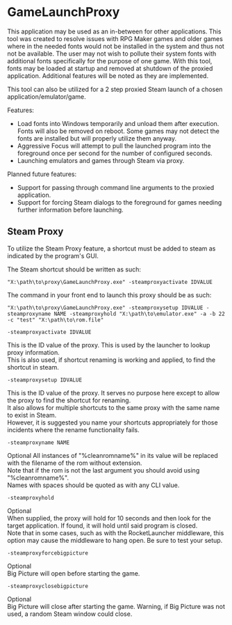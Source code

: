 # GameLaunchProxy

This application may be used as an in-between for other applications. This tool was created to resolve issues with RPG Maker games and older games where in the needed fonts would not be installed in the system and thus not not be available. The user may not wish to pollute their system fonts with additional fonts specifically for the purpose of one game. With this tool, fonts may be loaded at startup and removed at shutdown of the proxied application. Additional features will be noted as they are implemented.

This tool can also be utilized for a 2 step proxied Steam launch of a chosen application/emulator/game.

Features:
* Load fonts into Windows temporarily and unload them after execution. Fonts will also be removed on reboot. Some games may not detect the fonts are installed but will properly utilize them anyway.
* Aggressive Focus will attempt to pull the launched program into the foreground once per second for the number of configured seconds.
* Launching emulators and games through Steam via proxy.

Planned future features:
* Support for passing through command line arguments to the proxied application.
* Support for forcing Steam dialogs to the foreground for games needing further information before launching.

Steam Proxy
-----------

To utilize the Steam Proxy feature, a shortcut must be added to steam as indicated by the program's GUI.

The Steam shortcut should be written as such:
~~~~
"X:\path\to\proxy\GameLaunchProxy.exe" -steamproxyactivate IDVALUE
~~~~

The command in your front end to launch this proxy should be as such:
~~~~
"X:\path\to\proxy\GameLaunchProxy.exe" -steamproxysetup IDVALUE -steamproxyname NAME -steamproxyhold "X:\path\to\emulator.exe" -a -b 22 -c "test" "X:\path\to\rom.file"
~~~~

~~~~
-steamproxyactivate IDVALUE
~~~~
This is the ID value of the proxy.  This is used by the launcher to lookup proxy information.  
This is also used, if shortcut renaming is working and applied, to find the shortcut in steam.  

~~~~
-steamproxysetup IDVALUE
~~~~
This is the ID value of the proxy.  It serves no purpose here except to allow the proxy to find the shortcut for renaming.  
It also allows for multiple shortcuts to the same proxy with the same name to exist in Steam.  
However, it is suggested you name your shortcuts appropriately for those incidents where the rename functionality fails.  

~~~~
-steamproxyname NAME
~~~~
Optional
All instances of "%cleanromname%" in its value will be replaced with the filename of the rom without extension.  
Note that if the rom is not the last argument you should avoid using "%cleanromname%".  
Names with spaces should be quoted as with any CLI value.  

~~~~
-steamproxyhold
~~~~
Optional  
When supplied, the proxy will hold for 10 seconds and then look for the target application.  If found, it will hold until said program is closed.  
Note that in some cases, such as with the RocketLauncher middleware, this option may cause the middleware to hang open. Be sure to test your setup.  

~~~~
-steamproxyforcebigpicture
~~~~
Optional  
Big Picture will open before starting the game.  

~~~~
-steamproxyclosebigpicture
~~~~
Optional  
Big Picture will close after starting the game.  Warning, if Big Picture was not used, a random Steam window could close.  
